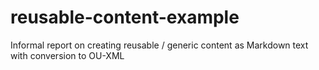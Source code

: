 # reusable-content-example
Informal report on creating reusable / generic content as Markdown text with conversion to OU-XML
